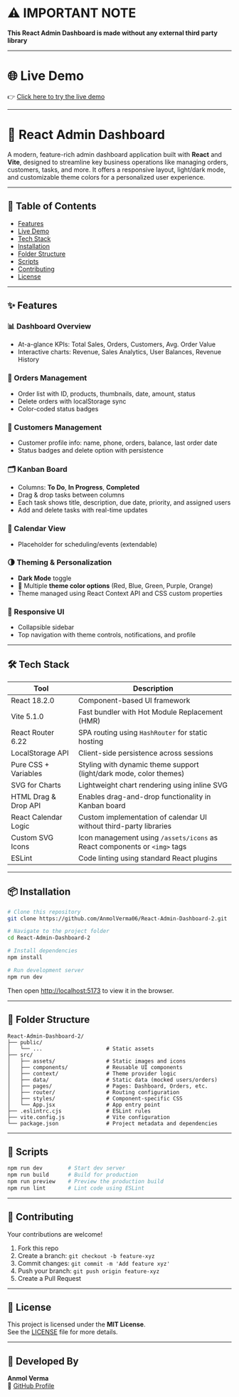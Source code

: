 
# ⚠️ IMPORTANT NOTE

**This React Admin Dashboard is made without any external third party library**

---

# 🌐 Live Demo

👉 [Click here to try the live demo](https://anmolverma06.github.io/React-Admin-Dashboard-2/)

---

# 🚀 React Admin Dashboard

A modern, feature-rich admin dashboard application built with **React** and **Vite**, designed to streamline key business operations like managing orders, customers, tasks, and more. It offers a responsive layout, light/dark mode, and customizable theme colors for a personalized user experience.

---

## 📌 Table of Contents

- [Features](#-features)
- [Live Demo](#-live-demo)
- [Tech Stack](#-tech-stack)
- [Installation](#-installation)
- [Folder Structure](#-folder-structure)
- [Scripts](#-scripts)
- [Contributing](#-contributing)
- [License](#-license)

---

## ✨ Features

### 📊 Dashboard Overview
- At-a-glance KPIs: Total Sales, Orders, Customers, Avg. Order Value
- Interactive charts: Revenue, Sales Analytics, User Balances, Revenue History

### 🛒 Orders Management
- Order list with ID, products, thumbnails, date, amount, status
- Delete orders with localStorage sync
- Color-coded status badges

### 👤 Customers Management
- Customer profile info: name, phone, orders, balance, last order date
- Status badges and delete option with persistence

### 🗂️ Kanban Board
- Columns: **To Do**, **In Progress**, **Completed**
- Drag & drop tasks between columns
- Each task shows title, description, due date, priority, and assigned users
- Add and delete tasks with real-time updates

### 📅 Calendar View
- Placeholder for scheduling/events (extendable)

### 🌗 Theming & Personalization
- **Dark Mode** toggle
- 🎨 Multiple **theme color options** (Red, Blue, Green, Purple, Orange)
- Theme managed using React Context API and CSS custom properties

### 📱 Responsive UI
- Collapsible sidebar
- Top navigation with theme controls, notifications, and profile

---

## 🛠️ Tech Stack

| Tool                  | Description                                                                  |
|-----------------------|------------------------------------------------------------------------------|
| React 18.2.0          | Component-based UI framework                                                 |
| Vite 5.1.0            | Fast bundler with Hot Module Replacement (HMR)                               |
| React Router 6.22     | SPA routing using `HashRouter` for static hosting                           |
| LocalStorage API      | Client-side persistence across sessions                                     |
| Pure CSS + Variables  | Styling with dynamic theme support (light/dark mode, color themes)           |
| SVG for Charts        | Lightweight chart rendering using inline SVG                                 |
| HTML Drag & Drop API  | Enables drag-and-drop functionality in Kanban board                         |
| React Calendar Logic  | Custom implementation of calendar UI without third-party libraries          |
| Custom SVG Icons      | Icon management using `/assets/icons` as React components or `<img>` tags   |
| ESLint                | Code linting using standard React plugins                                   |


---

## 📦 Installation

```bash
# Clone this repository
git clone https://github.com/AnmolVerma06/React-Admin-Dashboard-2.git

# Navigate to the project folder
cd React-Admin-Dashboard-2

# Install dependencies
npm install

# Run development server
npm run dev
```

Then open [http://localhost:5173](http://localhost:5173) to view it in the browser.

---

## 📁 Folder Structure

```
React-Admin-Dashboard-2/
├── public/
│   └── ...                    # Static assets
├── src/
│   ├── assets/                # Static images and icons
│   ├── components/            # Reusable UI components
│   ├── context/               # Theme provider logic
│   ├── data/                  # Static data (mocked users/orders)
│   ├── pages/                 # Pages: Dashboard, Orders, etc.
│   ├── router/                # Routing configuration
│   ├── styles/                # Component-specific CSS
│   └── App.jsx                # App entry point
├── .eslintrc.cjs              # ESLint rules
├── vite.config.js             # Vite configuration
└── package.json               # Project metadata and dependencies
```

---

## 🧩 Scripts

```bash
npm run dev        # Start dev server
npm run build      # Build for production
npm run preview    # Preview the production build
npm run lint       # Lint code using ESLint
```

---

## 🤝 Contributing

Your contributions are welcome!

1. Fork this repo
2. Create a branch: `git checkout -b feature-xyz`
3. Commit changes: `git commit -m 'Add feature xyz'`
4. Push your branch: `git push origin feature-xyz`
5. Create a Pull Request

---

## 📄 License

This project is licensed under the **MIT License**.  
See the [LICENSE](LICENSE) file for more details.

---

## 🙌 Developed By

**Anmol Verma**  
🔗 [GitHub Profile](https://github.com/AnmolVerma06)
